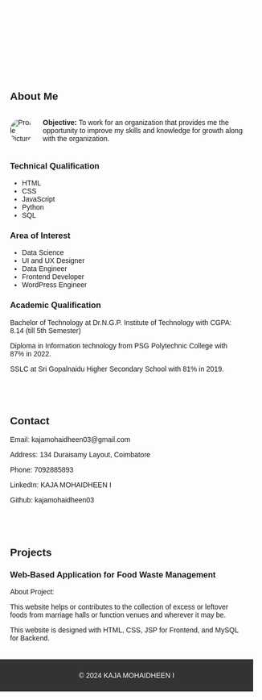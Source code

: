 <html lang="en">
<head>
  <meta charset="UTF-8">
  <meta name="viewport" content="width=device-width, initial-scale=1.0">
  <title>KAJA MOHAIDHEEN I</title>
  <style>
    body {
      font-family: Arial, sans-serif;
      margin: 0;
      padding: 0;
    }

    header {
      background-color: #333;
      color: #fff;
      padding: 20px;
      text-align: center;
    }

    nav ul {
      list-style-type: none;
      margin: 0;
      padding: 0;
      text-align: center;
    }

    nav ul li {
      display: inline;
      margin-right: 20px;
    }

    nav ul li a {
      color: #fff;
      text-decoration: none;
    }

    section {
      padding: 20px;
    }

    .about-section {
      display: flex;
      align-items: center;
      margin-bottom: 20px;
    }

    .about-section img {
      max-width: 150px;
      border-radius: 50%;
      margin-right: 20px;
    }

    footer {
      background-color: #333;
      color: #fff;
      text-align: center;
      padding: 10px;
    }
  </style>
</head>
<body>
  <header>
    <h1 style="color:white;">KAJA MOHAIDHEEN I</h1>
    <nav>
      <ul>
        <li><a href="#about">About</a></li>
        <li><a href="#contact">Contact</a></li>
        <li><a href="#projects">Projects</a></li>
      </ul>
    </nav>
  </header>

  <section id="about">
    <h2>About Me</h2>
    <div class="about-section">
      <img src="your-image-url.jpg" alt="Profile Picture">
      <div>
        <p><strong>Objective:</strong> To work for an organization that provides me the opportunity to improve my skills and knowledge for growth along with the organization.</p>
      </div>
    </div>
    <h3>Technical Qualification</h3>
    <ul>
      <li>HTML</li>
      <li>CSS</li>
      <li>JavaScript</li>
      <li>Python</li>
      <li>SQL</li>
    </ul>
    <h3>Area of Interest</h3>
    <ul>
      <li>Data Science</li>
      <li>UI and UX Designer</li>
      <li>Data Engineer</li>
      <li>Frontend Developer</li>
      <li>WordPress Engineer</li>
    </ul>
    <h3>Academic Qualification</h3>
    <p>Bachelor of Technology at Dr.N.G.P. Institute of Technology with CGPA: 8.14 (till 5th Semester)</p>
    <p>Diploma in Information technology from PSG Polytechnic College with 87% in 2022.</p>
    <p>SSLC at Sri Gopalnaidu Higher Secondary School with 81% in 2019.</p>
  </section>

  <section id="contact">
    <h2>Contact</h2>
    <p>Email: kajamohaidheen03@gmail.com</p>
    <p>Address: 134 Duraisamy Layout, Coimbatore</p>
    <p>Phone: 7092885893</p>
    <p>LinkedIn: KAJA MOHAIDHEEN I</p>
    <p>Github: kajamohaidheen03</p>
  </section>

  <section id="projects">
    <h2>Projects</h2>
    <h3>Web-Based Application for Food Waste Management</h3>
    <p>About Project:</p>
    <p>This website helps or contributes to the collection of excess or leftover foods from marriage halls or function venues and wherever it may be.</p>
    <p>This website is designed with HTML, CSS, JSP for Frontend, and MySQL for Backend.</p>
  </section>

  <footer>
    <p>&copy; 2024 KAJA MOHAIDHEEN I</p>
  </footer>
</body>
</html>
